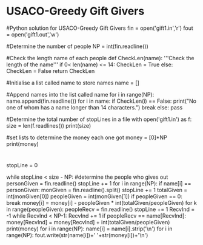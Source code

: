 # USACO-Greedy Gift Givers
#Python solution for USACO-Greedy Gift Givers
fin = open('gift1.in','r')
fout = open('gift1.out','w')

#Determine the number of people
NP = int(fin.readline())

#Check the length name of each people
def CheckLen(name):
	'''Check the length of the name'''
	if 0< len(name) <= 14:
		CheckLen = True
	else:
		CheckLen = False
	return CheckLen

#Initialise a list called name to store names
name = []

#Append names into the list called name
for i in range(NP):
	name.append(fin.readline())
	for i in name:
		if CheckLen(i) == False:
			print("No one of whom has a name longer than 14 characters.")
			break
		else:
			pass

#Determine the total number of stopLines in a file
with open('gift1.in') as f:
	size = len(f.readlines())
	print(size)

#set lists to determine the money each one got
money = [0]*NP
print(money)

#
stopLine = 0

while stopLine < size - NP:
	#determine the people who gives out
	personGiven = fin.readline()
	stopLine += 1
	for i in range(NP):
		if name[i] == personGiven:
			monGiven = fin.readline().split()
			stopLine += 1
			totalGiven = int(monGiven[0])
			peopleGiven = int(monGiven[1])
			if peopleGiven == 0:
				break
			money[i] = money[i] - peopleGiven * int(totalGiven/peopleGiven)
			for k in range(peopleGiven):
				peopleRecv = fin.readline()
				stopLine += 1
				RecvInd = -1
				while RecvInd < NP-1:
					RecvInd += 1
					if peopleRecv == name[RecvInd]:
						money[RecvInd] = money[RecvInd] + int(totalGiven/peopleGiven)
print(money)
for i in range(NP):
	name[i] = name[i].strip('\n')
for i in range(NP):
	fout.write(str(name[i])+' '+str(money[i])+'\n')
